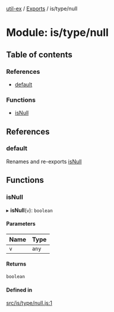 [util-ex](../README.md) / [Exports](../modules.md) / is/type/null

# Module: is/type/null

## Table of contents

### References

- [default](is_type_null.md#default)

### Functions

- [isNull](is_type_null.md#isnull)

## References

### default

Renames and re-exports [isNull](is_type_null.md#isnull)

## Functions

### isNull

▸ **isNull**(`v`): `boolean`

#### Parameters

| Name | Type |
| :------ | :------ |
| `v` | `any` |

#### Returns

`boolean`

#### Defined in

[src/is/type/null.js:1](https://github.com/snowyu/util-ex.js/blob/efca373/src/is/type/null.js#L1)
